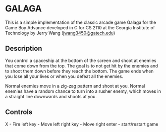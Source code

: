 GALAGA
======

This is a simple implementation of the classic arcade game Galaga for the Game Boy Advance developed in C for CS 2110 at the Georgia Institute of Technology by Jerry Wang (<jwang3450@gatech.edu>)

Description
------------

You control a spaceship at the bottom of the screen and shoot at enemies that come down from the top. The goal is to not get hit by the enemies and to shoot them down before they reach the bottom. The game ends when you lose all your lives or when you defeat all the enemies.

Normal enemies move in a zig-zag pattern and shoot at you. Normal enemies have a random chance to turn into a rusher enemy, which moves in a straight line downwards and shoots at you.

Controls
--------

X - Fire
left key - Move left
right key - Move right
enter - start/restart game

